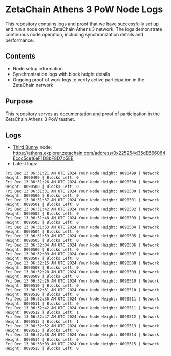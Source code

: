 # ZetaChain Athens 3 PoW Node Logs
This repository contains logs and proof that we have successfully set up and run a node on the ZetaChain Athens 3 network. The logs demonstrate continuous node operation, including synchronization details and performance.

## Contents
- Node setup information
- Synchronization logs with block height details
- Ongoing proof of work logs to verify active participation in the ZetaChain network

## Purpose
This repository serves as documentation and proof of participation in the ZetaChain Athens 3 PoW testnet.

## Logs

- [Third Bunny](https://thirdbunny.xyz/) node: https://athens.explorer.zetachain.com/address/0x225254d35dE666064Eccc5ce16eF1D8bF8D7b5EE
- Latest logs:
```
Fri Dec 13 06:31:21 AM UTC 2024 Your Node Height: 8090499 | Network Height: 8090499 | Blocks Left: 0
Fri Dec 13 06:31:26 AM UTC 2024 Your Node Height: 8090500 | Network Height: 8090500 | Blocks Left: 0
Fri Dec 13 06:31:31 AM UTC 2024 Your Node Height: 8090500 | Network Height: 8090500 | Blocks Left: 0
Fri Dec 13 06:31:37 AM UTC 2024 Your Node Height: 8090501 | Network Height: 8090501 | Blocks Left: 0
Fri Dec 13 06:31:42 AM UTC 2024 Your Node Height: 8090502 | Network Height: 8090502 | Blocks Left: 0
Fri Dec 13 06:31:48 AM UTC 2024 Your Node Height: 8090503 | Network Height: 8090503 | Blocks Left: 0
Fri Dec 13 06:31:53 AM UTC 2024 Your Node Height: 8090504 | Network Height: 8090504 | Blocks Left: 0
Fri Dec 13 06:31:59 AM UTC 2024 Your Node Height: 8090505 | Network Height: 8090505 | Blocks Left: 0
Fri Dec 13 06:32:04 AM UTC 2024 Your Node Height: 8090506 | Network Height: 8090506 | Blocks Left: 0
Fri Dec 13 06:32:09 AM UTC 2024 Your Node Height: 8090507 | Network Height: 8090507 | Blocks Left: 0
Fri Dec 13 06:32:15 AM UTC 2024 Your Node Height: 8090508 | Network Height: 8090508 | Blocks Left: 0
Fri Dec 13 06:32:20 AM UTC 2024 Your Node Height: 8090509 | Network Height: 8090509 | Blocks Left: 0
Fri Dec 13 06:32:26 AM UTC 2024 Your Node Height: 8090510 | Network Height: 8090510 | Blocks Left: 0
Fri Dec 13 06:32:31 AM UTC 2024 Your Node Height: 8090510 | Network Height: 8090510 | Blocks Left: 0
Fri Dec 13 06:32:36 AM UTC 2024 Your Node Height: 8090511 | Network Height: 8090511 | Blocks Left: 0
Fri Dec 13 06:32:42 AM UTC 2024 Your Node Height: 8090511 | Network Height: 8090512 | Blocks Left: 1
Fri Dec 13 06:32:47 AM UTC 2024 Your Node Height: 8090512 | Network Height: 8090513 | Blocks Left: 1
Fri Dec 13 06:32:52 AM UTC 2024 Your Node Height: 8090513 | Network Height: 8090513 | Blocks Left: 0
Fri Dec 13 06:32:58 AM UTC 2024 Your Node Height: 8090514 | Network Height: 8090514 | Blocks Left: 0
Fri Dec 13 06:33:03 AM UTC 2024 Your Node Height: 8090515 | Network Height: 8090515 | Blocks Left: 0
```
